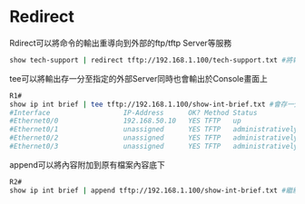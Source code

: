 # Redirect #

Rdirect可以將命令的輸出重導向到外部的ftp/tftp Server等服務

```bash
show tech-support | redirect tftp://192.168.1.100/tech-support.txt #將報告重導向到tftp server
```

tee可以將輸出存一分至指定的外部Server同時也會輸出於Console畫面上

```bash
R1#
show ip int brief | tee tftp://192.168.1.100/show-int-brief.txt #會存一分至tftp://192.168.1,100/show-int-brief.txt，也會輸出
#Interface                  IP-Address      OK? Method Status                Protocol
#Ethernet0/0                192.168.50.10   YES TFTP   up                    up      
#Ethernet0/1                unassigned      YES TFTP   administratively down down    
#Ethernet0/2                unassigned      YES TFTP   administratively down down    
#Ethernet0/3                unassigned      YES TFTP   administratively down down 
```

append可以將內容附加到原有檔案內容底下

```bash
R2#
show ip int brief | append tftp://192.168.1.100/show-int-brief.txt #繼續剛剛tee的範例，如果想將R2的show ip int brief也輸出到同一個檔案，但不想覆蓋掉，即可使用append，但不會輸出
```
